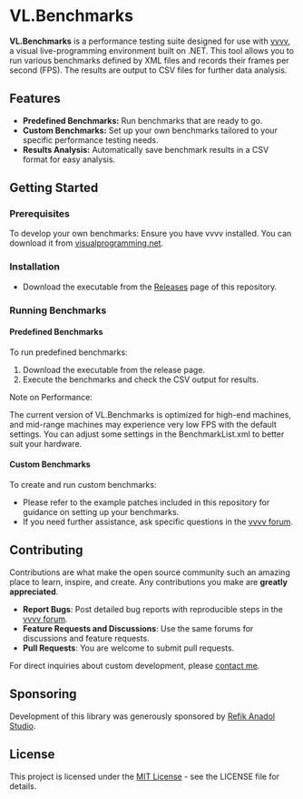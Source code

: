 # VL.Benchmarks

**VL.Benchmarks** is a performance testing suite designed for use with [vvvv](http://visualprogramming.net), a visual live-programming environment built on .NET. This tool allows you to run various benchmarks defined by XML files and records their frames per second (FPS). The results are output to CSV files for further data analysis.

## Features

- **Predefined Benchmarks:** Run benchmarks that are ready to go.
- **Custom Benchmarks:** Set up your own benchmarks tailored to your specific performance testing needs.
- **Results Analysis:** Automatically save benchmark results in a CSV format for easy analysis.

## Getting Started

### Prerequisites

To develop your own benchmarks:
Ensure you have vvvv installed. You can download it from [visualprogramming.net](http://visualprogramming.net).

### Installation

- Download the executable from the [Releases](https://github.com/tebjan/VL.Benchmarks/releases) page of this repository.

### Running Benchmarks

#### Predefined Benchmarks

To run predefined benchmarks:
1. Download the executable from the release page.
2. Execute the benchmarks and check the CSV output for results.

Note on Performance:

The current version of VL.Benchmarks is optimized for high-end machines, and mid-range machines may experience very low FPS with the default settings. You can adjust some settings in the BenchmarkList.xml to better suit your hardware.

#### Custom Benchmarks

To create and run custom benchmarks:
- Please refer to the example patches included in this repository for guidance on setting up your benchmarks.
- If you need further assistance, ask specific questions in the [vvvv forum](https://discourse.vvvv.org/c/vvvv-gamma/28).

## Contributing

Contributions are what make the open source community such an amazing place to learn, inspire, and create. Any contributions you make are **greatly appreciated**.

- **Report Bugs**: Post detailed bug reports with reproducible steps in the [vvvv forum](https://discourse.vvvv.org/c/vvvv-gamma/28).
- **Feature Requests and Discussions**: Use the same forums for discussions and feature requests.
- **Pull Requests**: You are welcome to submit pull requests.

For direct inquiries about custom development, please [contact me](https://github.com/tebjan).

## Sponsoring

Development of this library was generously sponsored by [Refik Anadol Studio](https://refikanadolstudio.com).

## License

This project is licensed under the [MIT License](LICENSE.md) - see the LICENSE file for details.
